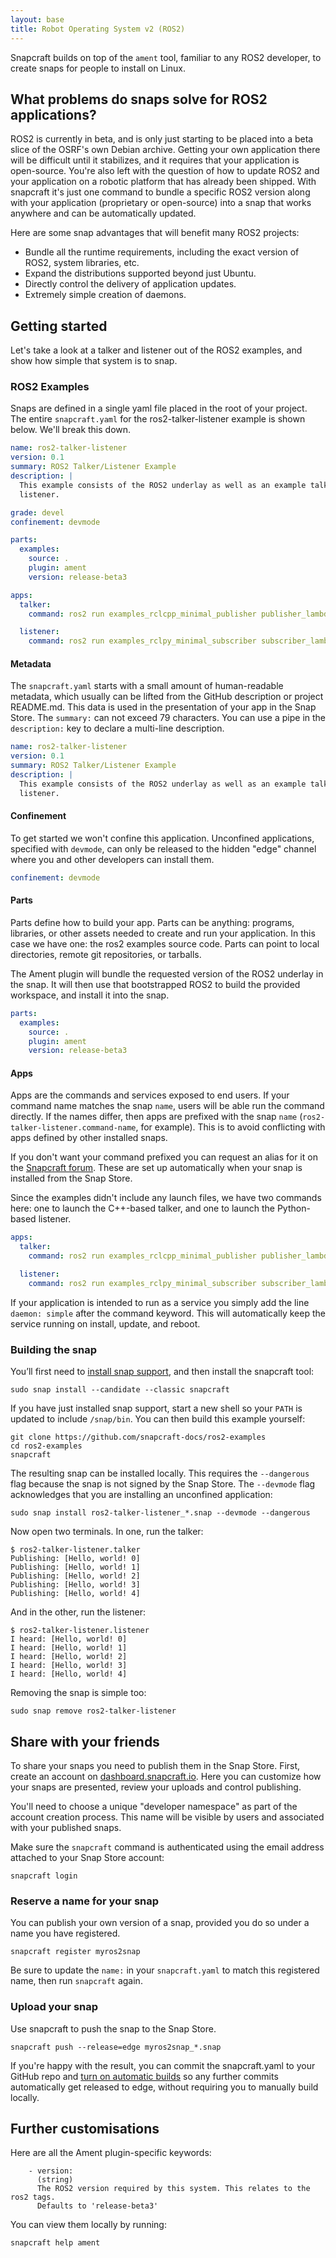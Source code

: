 ```yaml
---
layout: base
title: Robot Operating System v2 (ROS2)
---
```


Snapcraft builds on top of the `ament` tool, familiar to any ROS2 developer, to create snaps for people to install on Linux.

## What problems do snaps solve for ROS2 applications?

ROS2 is currently in beta, and is only just starting to be placed into a beta slice of the OSRF's own Debian archive. Getting your own application there will be difficult until it stabilizes, and it requires that your application is open-source. You're also left with the question of how to update ROS2 and your application on a robotic platform that has already been shipped. With snapcraft it's just one command to bundle a specific ROS2 version along with your application (proprietary or open-source) into a snap that works anywhere and can be automatically updated.

Here are some snap advantages that will benefit many ROS2 projects:

 * Bundle all the runtime requirements, including the exact version of ROS2, system libraries, etc.
 * Expand the distributions supported beyond just Ubuntu.
 * Directly control the delivery of application updates.
 * Extremely simple creation of daemons.

## Getting started

Let's take a look at a talker and listener out of the ROS2 examples, and show how simple that system is to snap.

### ROS2 Examples

Snaps are defined in a single yaml file placed in the root of your project. The entire `snapcraft.yaml` for the ros2-talker-listener example is shown below. We'll break this down.

```yaml
name: ros2-talker-listener
version: 0.1
summary: ROS2 Talker/Listener Example
description: |
  This example consists of the ROS2 underlay as well as an example talker and
  listener.

grade: devel
confinement: devmode

parts:
  examples:
    source: .
    plugin: ament
    version: release-beta3

apps:
  talker:
    command: ros2 run examples_rclcpp_minimal_publisher publisher_lambda

  listener:
    command: ros2 run examples_rclpy_minimal_subscriber subscriber_lambda
```

#### Metadata

The `snapcraft.yaml` starts with a small amount of human-readable metadata, which usually can be lifted from the GitHub description or project README.md. This data is used in the presentation of your app in the Snap Store. The `summary:` can not exceed 79 characters. You can use a pipe in the `description:` key to declare a multi-line description.

```yaml
name: ros2-talker-listener
version: 0.1
summary: ROS2 Talker/Listener Example
description: |
  This example consists of the ROS2 underlay as well as an example talker and
  listener.
```

#### Confinement

To get started we won't confine this application. Unconfined applications, specified with `devmode`, can only be released to the hidden "edge" channel where you and other developers can install them.

```yaml
confinement: devmode
```

#### Parts

Parts define how to build your app. Parts can be anything: programs, libraries, or other assets needed to create and run your application. In this case we have one: the ros2 examples source code. Parts can point to local directories, remote git repositories, or tarballs.

The Ament plugin will bundle the requested version of the ROS2 underlay in the snap. It will then use that bootstrapped ROS2 to build the provided workspace, and install it into the snap.

```yaml
parts:
  examples:
    source: .
    plugin: ament
    version: release-beta3
```

#### Apps

Apps are the commands and services exposed to end users. If your command name matches the snap `name`, users will be able run the command directly. If the names differ, then apps are prefixed with the snap `name` (`ros2-talker-listener.command-name`, for example). This is to avoid conflicting with apps defined by other installed snaps.

If you don't want your command prefixed you can request an alias for it on the [Snapcraft forum](https://forum.snapcraft.io/t/process-for-reviewing-aliases-auto-connections-and-track-requests/455). These are set up automatically when your snap is installed from the Snap Store.

Since the examples didn't include any launch files, we have two commands here: one to launch the C++-based talker, and one to launch the Python-based listener.

```yaml
apps:
  talker:
    command: ros2 run examples_rclcpp_minimal_publisher publisher_lambda

  listener:
    command: ros2 run examples_rclpy_minimal_subscriber subscriber_lambda
```

If your application is intended to run as a service you simply add the line `daemon: simple` after the command keyword. This will automatically keep the service running on install, update, and reboot.

### Building the snap

You’ll first need to [install snap support](/core/install), and then install the snapcraft tool:
```
sudo snap install --candidate --classic snapcraft
```

If you have just installed snap support, start a new shell so your `PATH` is updated to include `/snap/bin`. You can then build this example yourself:

```
git clone https://github.com/snapcraft-docs/ros2-examples
cd ros2-examples
snapcraft
```

The resulting snap can be installed locally. This requires the `--dangerous` flag because the snap is not signed by the Snap Store. The `--devmode` flag acknowledges that you are installing an unconfined application:

```
sudo snap install ros2-talker-listener_*.snap --devmode --dangerous
```

Now open two terminals. In one, run the talker:

```
$ ros2-talker-listener.talker
Publishing: [Hello, world! 0]
Publishing: [Hello, world! 1]
Publishing: [Hello, world! 2]
Publishing: [Hello, world! 3]
Publishing: [Hello, world! 4]
```

And in the other, run the listener:

```
$ ros2-talker-listener.listener
I heard: [Hello, world! 0]
I heard: [Hello, world! 1]
I heard: [Hello, world! 2]
I heard: [Hello, world! 3]
I heard: [Hello, world! 4]
```

Removing the snap is simple too:

```
sudo snap remove ros2-talker-listener
```

## Share with your friends

To share your snaps you need to publish them in the Snap Store. First, create an account on [dashboard.snapcraft.io](https://dashboard.snapcraft.io/openid/login/?next=/dev/account/). Here you can customize how your snaps are presented, review your uploads and control publishing.

You'll need to choose a unique "developer namespace" as part of the account creation process. This name will be visible by users and associated with your published snaps.

Make sure the `snapcraft` command is authenticated using the email address attached to your Snap Store account:

```
snapcraft login
```

### Reserve a name for your snap

You can publish your own version of a snap, provided you do so under a name you have registered.

```
snapcraft register myros2snap
```

Be sure to update the `name:` in your `snapcraft.yaml` to match this registered name, then run `snapcraft` again.

### Upload your snap

Use snapcraft to push the snap to the Snap Store.

```
snapcraft push --release=edge myros2snap_*.snap
```

If you're happy with the result, you can commit the snapcraft.yaml to your GitHub repo and [turn on automatic builds](https://build.snapcraft.io) so any further commits automatically get released to edge, without requiring you to manually build locally.

## Further customisations

Here are all the Ament plugin-specific keywords:

```
    - version:
      (string)
      The ROS2 version required by this system. This relates to the ros2 tags.
      Defaults to 'release-beta3'
```

You can view them locally by running:

```
snapcraft help ament
```

<!--
## Next steps

Congratulations, you have an app in edge ready to share with other developers.

Want to learn more? Continue on to learn how to get your app ready for a wider audience.
-->
